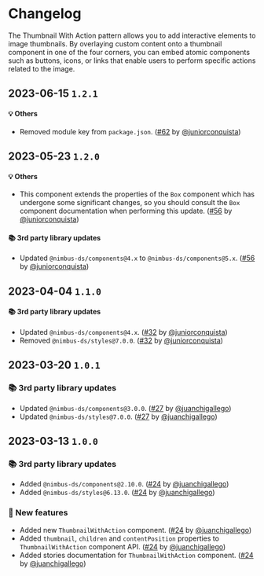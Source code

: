 # Changelog

The Thumbnail With Action pattern allows you to add interactive elements to image thumbnails. By overlaying custom content onto a thumbnail component in one of the four corners, you can embed atomic components such as buttons, icons, or links that enable users to perform specific actions related to the image.

## 2023-06-15 `1.2.1`

#### 💡 Others

- Removed module key from `package.json`. ([#62](https://github.com/TiendaNube/nimbus-patterns/pull/62) by [@juniorconquista](https://github.com/juniorconquista))

## 2023-05-23 `1.2.0`

#### 💡 Others

- This component extends the properties of the `Box` component which has undergone some significant changes, so you should consult the `Box` component documentation when performing this update. ([#56](https://github.com/TiendaNube/nimbus-patterns/pull/56) by [@juniorconquista](https://github.com/juniorconquista))

#### 📚 3rd party library updates

- Updated `@nimbus-ds/components@4.x` to `@nimbus-ds/components@5.x`. ([#56](https://github.com/TiendaNube/nimbus-patterns/pull/56) by [@juniorconquista](https://github.com/juniorconquista))

## 2023-04-04 `1.1.0`

#### 📚 3rd party library updates

- Updated `@nimbus-ds/components@4.x`. ([#32](https://github.com/TiendaNube/nimbus-patterns/pull/32) by [@juniorconquista](https://github.com/juniorconquista))
- Removed `@nimbus-ds/styles@7.0.0`. ([#32](https://github.com/TiendaNube/nimbus-patterns/pull/32) by [@juniorconquista](https://github.com/juniorconquista))

## 2023-03-20 `1.0.1`

### 📚 3rd party library updates

- Updated `@nimbus-ds/components@3.0.0`. ([#27](https://github.com/TiendaNube/nimbus-patterns/pull/27) by [@juanchigallego](https://github.com/juanchigallego))
- Updated `@nimbus-ds/styles@7.0.0`. ([#27](https://github.com/TiendaNube/nimbus-patterns/pull/27) by [@juanchigallego](https://github.com/juanchigallego))

## 2023-03-13 `1.0.0`

### 📚 3rd party library updates

- Added `@nimbus-ds/components@2.10.0`. ([#24](https://github.com/TiendaNube/nimbus-patterns/pull/24) by [@juanchigallego](https://github.com/juanchigallego))
- Added `@nimbus-ds/styles@6.13.0`. ([#24](https://github.com/TiendaNube/nimbus-patterns/pull/24) by [@juanchigallego](https://github.com/juanchigallego))

### 🎉 New features

- Added new `ThumbnailWithAction` component. ([#24](https://github.com/TiendaNube/nimbus-patterns/pull/24) by [@juanchigallego](https://github.com/juanchigallego))
- Added `thumbnail`, `children` and `contentPosition` properties to `ThumbnailWithAction` component API. ([#24](https://github.com/TiendaNube/nimbus-patterns/pull/24) by [@juanchigallego](https://github.com/juanchigallego))
- Added stories documentation for `ThumbnailWithAction` component. ([#24](https://github.com/TiendaNube/nimbus-patterns/pull/24) by [@juanchigallego](https://github.com/juanchigallego))
